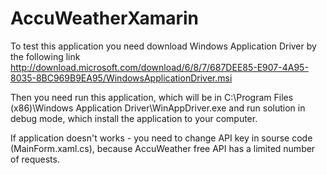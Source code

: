 # AccuWeatherXamarin

To test this application you need download Windows Application Driver by the following link http://download.microsoft.com/download/6/8/7/687DEE85-E907-4A95-8035-8BC969B9EA95/WindowsApplicationDriver.msi

Then you need run this application, which will be in C:\Program Files (x86)\Windows Application Driver\WinAppDriver.exe and run solution in debug mode, which install the application to your computer. 

If application doesn't works - you need to change API key in sourse code (MainForm.xaml.cs), because AccuWeather free API has a limited number of requests.
